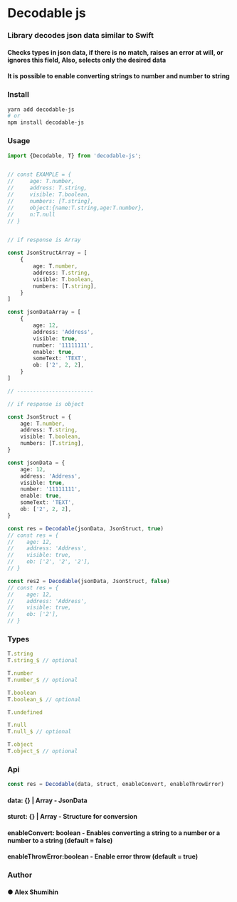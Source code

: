 # Decodable js

### Library decodes json data similar to Swift

#### Checks types in json data, if there is no match, raises an error at will, or ignores this field, Also, selects only the desired data

#### It is possible to enable converting strings to number and number to string

### Install

```bash
yarn add decodable-js
# or
npm install decodable-js
```

### Usage

```ts
import {Decodable, T} from 'decodable-js';


// const EXAMPLE = {
//     age: T.number,
//     address: T.string,
//     visible: T.boolean,
//     numbers: [T.string],
//     object:{name:T.string,age:T.number},
//     n:T.null
// }


// if response is Array

const JsonStructArray = [
    {
        age: T.number,
        address: T.string,
        visible: T.boolean,
        numbers: [T.string],
    }
]

const jsonDataArray = [
    {
        age: 12,
        address: 'Address',
        visible: true,
        number: '11111111',
        enable: true,
        someText: 'TEXT',
        ob: ['2', 2, 2],
    }
]

// ------------------------

// if response is object

const JsonStruct = {
    age: T.number,
    address: T.string,
    visible: T.boolean,
    numbers: [T.string],
}

const jsonData = {
    age: 12,
    address: 'Address',
    visible: true,
    number: '11111111',
    enable: true,
    someText: 'TEXT',
    ob: ['2', 2, 2],
}

const res = Decodable(jsonData, JsonStruct, true)
// const res = {
//    age: 12,
//    address: 'Address',
//    visible: true,
//    ob: ['2', '2', '2'],
// }

const res2 = Decodable(jsonData, JsonStruct, false)
// const res = {
//    age: 12,
//    address: 'Address',
//    visible: true,
//    ob: ['2'],
// }
```

### Types

```ts
T.string
T.string_$ // optional

T.number
T.number_$ // optional

T.boolean
T.boolean_$ // optional

T.undefined

T.null 
T.null_$ // optional

T.object
T.object_$ // optional
```

### Api

```ts
const res = Decodable(data, struct, enableConvert, enableThrowError)
```

#### data: {} | Array<any> - JsonData

#### sturct: {} | Array<any> - Structure for conversion

#### enableConvert: boolean - Enables converting a string to a number or a number to a string (default = false)

#### enableThrowError:boolean - Enable error throw (default = true)

### Author

#### ● Alex Shumihin
